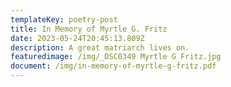 ```yaml
---
templateKey: poetry-post
title: In Memory of Myrtle G. Fritz
date: 2023-05-24T20:45:13.809Z
description: A great matriarch lives on.
featuredimage: /img/_DSC0349 Myrtle G Fritz.jpg
document: /img/in-memory-of-myrtle-g-fritz.pdf
---
```


